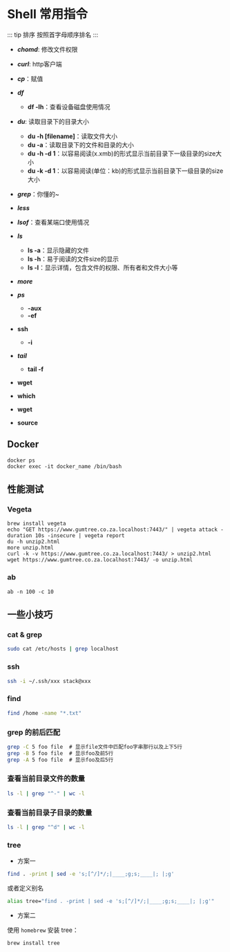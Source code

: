 # Shell 常用指令

::: tip 排序
按照首字母顺序排名
:::

- **_chomd_**: 修改文件权限

- **_curl_**: http客户端

- **_cp_**：赋值

- **_df_**
  - **df -lh**：查看设备磁盘使用情况

- **_du_**: 读取目录下的目录大小
  - **du -h \[filename\]**：读取文件大小
  - **du -a**：读取目录下的文件和目录的大小
  - **du -h -d 1**：以容易阅读(x.xmb)的形式显示当前目录下一级目录的size大小
  - **du -k -d 1**：以容易阅读(单位：kb)的形式显示当前目录下一级目录的size大小

- **_grep_**：你懂的~

- **_less_**

- **_lsof_**：查看某端口使用情况

- **_ls_**
  - **ls -a**：显示隐藏的文件
  - **ls -h**：易于阅读的文件size的显示
  - **ls -l**：显示详情，包含文件的权限、所有者和文件大小等

- **_more_**

- **_ps_**
  - **-aux**
  - **-ef**

- **ssh**
  - **-i**

- **_tail_**
  - **tail -f**
  
- **wget**

- **which**

- **wget**

- **source**
 
## Docker
  
```shell
docker ps
docker exec -it docker_name /bin/bash
```

## 性能测试
  
### Vegeta
  
```shell
brew install vegeta
echo "GET https://www.gumtree.co.za.localhost:7443/" | vegeta attack -duration 10s -insecure | vegeta report
du -h unzip2.html
more unzip.html
curl -k -v https://www.gumtree.co.za.localhost:7443/ > unzip2.html
wget https://www.gumtree.co.za.localhost:7443/ -o unzip.html
```

### ab 

```shell
ab -n 100 -c 10
```

## 一些小技巧

### cat & grep

``` bash
sudo cat /etc/hosts | grep localhost 
```

### ssh

``` bash
ssh -i ~/.ssh/xxx stack@xxx
```

### find

``` bash
find /home -name "*.txt"
```

### grep 的前后匹配

``` bash
grep -C 5 foo file  # 显示file文件中匹配foo字串那行以及上下5行
grep -B 5 foo file  # 显示foo及前5行
grep -A 5 foo file  # 显示foo及后5行
```

### 查看当前目录文件的数量

``` bash 
ls -l | grep "^-" | wc -l
```

### 查看当前目录子目录的数量

``` bash
ls -l | grep "^d" | wc -l
```

### tree

- 方案一

``` bash
find . -print | sed -e 's;[^/]*/;|____;g;s;____|; |;g'
```

或者定义别名

``` bash
alias tree="find . -print | sed -e 's;[^/]*/;|____;g;s;____|; |;g'"
```

- 方案二

使用 `homebrew` 安装 tree：
```
brew install tree
```



